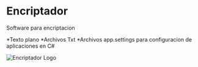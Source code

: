 # Encriptador

Software para encriptacion

*Texto plano
*Archivos Txt
*Archivos app.settings para configuracion de aplicaciones en C#

![Encriptador Logo](\Encriptador\Encriptador\resources\encriptacion.png)